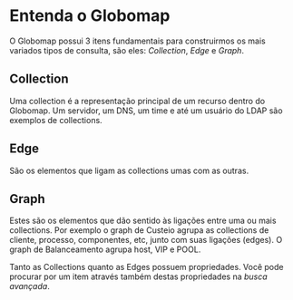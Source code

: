 # Entenda o Globomap

O Globomap possui 3 itens fundamentais para construirmos os mais variados tipos de consulta, são eles: *Collection*, *Edge* e *Graph*.

## Collection
Uma collection é a representação principal de um recurso dentro do Globomap. Um servidor, um DNS, um time e até um usuário do LDAP são exemplos de collections. 

## Edge
São os elementos que ligam as collections umas com as outras.

## Graph
Estes são os elementos que dão sentido às ligações entre uma ou mais collections. Por exemplo o graph de Custeio agrupa as collections de cliente, processo, componentes, etc, junto com suas ligações (edges). O graph de Balanceamento agrupa host, VIP e POOL.


Tanto as Collections quanto as Edges possuem propriedades. Você pode procurar por um item através também destas propriedades na *busca avançada*.
